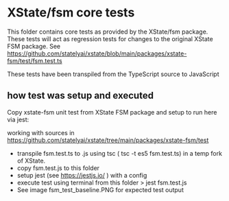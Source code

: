 # XState/fsm core tests

This folder contains core tests as provided by the XState/fsm package.
These tests will act as regression tests for changes to the original XState FSM package.
See <https://github.com/statelyai/xstate/blob/main/packages/xstate-fsm/test/fsm.test.ts>

These tests have been transpiled from the TypeScript source to JavaScript

## how test was setup and executed

Copy xstate-fsm unit test from XState FSM package and setup to run here via jest:

working with sources in <https://github.com/statelyai/xstate/tree/main/packages/xstate-fsm/test>

* transpile fsm.test.ts to .js using tsc ( tsc -t es5 fsm.test.ts) in a temp fork of XState.
* copy fsm.test.js to this folder
* setup jest (see <https://jestjs.io/> ) with a config
* execute test using terminal from this folder  > jest fsm.test.js
* See image fsm_test_baseline.PNG for expected test output
